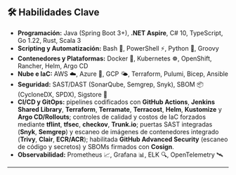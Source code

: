 ## 🛠️ Habilidades Clave

- **Programación:** Java (Spring Boot 3+), **.NET Aspire**, C# 10, TypeScript, Go 1.22, Rust, Scala
  3
- **Scripting y Automatización:** Bash 🐚, PowerShell ⚡, Python 🐍, Groovy
- **Contenedores y Plataformas:** Docker 🐳, Kubernetes ☸️, OpenShift, Rancher, Helm, Argo CD
- **Nube e IaC:** AWS ☁️, Azure 🔷, GCP 🌤️, Terraform, Pulumi, Bicep, Ansible
- **Seguridad:** SAST/DAST (SonarQube, Semgrep, Snyk), SBOM 📦 (CycloneDX, SPDX), Sigstore 🔏
- **CI/CD y GitOps:** pipelines codificados con **GitHub Actions**, **Jenkins Shared Library**,
  **Terraform**, **Terramate**, **Terracost**, **Helm**, **Kustomize** y **Argo CD/Rollouts**;
  controles de calidad y costos de IaC forzados mediante **tflint**, **tfsec**, **checkov**,
  **Trunk.io**; puertas SAST integradas (**Snyk**, **Semgrep**) y escaneo de imágenes de
  contenedores integrado (**Trivy**, **Clair**, **ECR/ACR**); habilitada **GitHub Advanced
  Security** (escaneo de código y secretos) y SBOMs firmados con **Cosign**.
- **Observabilidad:** Prometheus 📈, Grafana 📊, ELK 🔍, OpenTelemetry 🛰️

---
